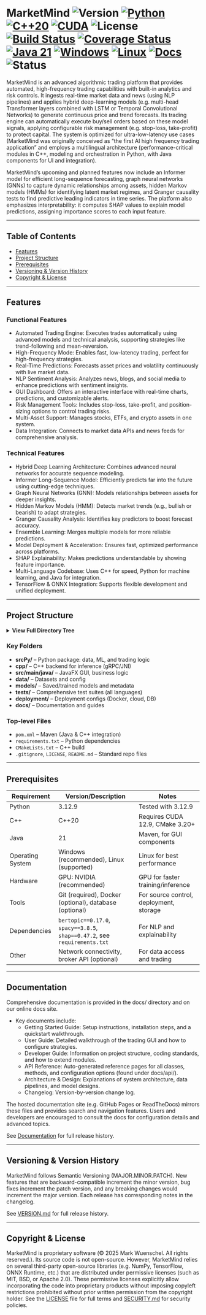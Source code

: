# MarketMind ![Version](https://img.shields.io/badge/version-1.10.0-blue) [![Python](https://img.shields.io/badge/Python-3.12.9-3776AB?style=flat-square&logo=python)](https://www.python.org/) [![C++20](https://img.shields.io/badge/C%2B%2B-20-00599C?style=flat-square&logo=cplusplus)](https://isocpp.org/) [![CUDA](https://img.shields.io/badge/CUDA-12.9-76B900?style=flat-square&logo=nvidia)](https://developer.nvidia.com/cuda-toolkit) ![License](https://img.shields.io/badge/license-Proprietary-red) [![Build Status](https://img.shields.io/github/actions/workflow/status/Nalakram/QuantAIvus/ci.yml?branch=main)](https://github.com/Nalakram/QuantAIvus/actions) [![Coverage Status](https://img.shields.io/codecov/c/github/Nalakram/QuantAIvus?label=Coverage)](https://codecov.io/gh/Nalakram/QuantAIvus) [![Java 21](https://img.shields.io/badge/Java-21-007396?style=flat-square&logo=openjdk)](https://www.oracle.com/java/technologies/downloads/#java21) [![Windows](https://img.shields.io/badge/Windows-Supported-0078D6?style=flat-square&logo=windows)](https://www.microsoft.com/windows) [![Linux](https://img.shields.io/badge/Linux-Tested-FCC624?style=flat-square&logo=linux)](https://kernel.org/) [![Docs](https://img.shields.io/badge/docs-readthedocs-blue)](https://github.com/MindForgeLabs/MarketMind/tree/main/docs) ![Status](https://img.shields.io/badge/status-active-brightgreen)

MarketMind is an advanced algorithmic trading platform that provides automated, high-frequency trading capabilities with built-in analytics and risk 
controls. It ingests real-time market data and news (using NLP pipelines) and applies hybrid deep-learning models (e.g. multi-head Transformer layers 
combined with LSTM or Temporal Convolutional Networks) to generate continuous price and trend forecasts. 
Its trading engine can automatically execute buy/sell orders based on these model signals, applying configurable risk management (e.g. stop-loss, 
take-profit) to protect capital. The system is optimized for ultra-low-latency use cases (MarketMind was originally conceived as “the first AI high 
frequency trading application” and employs a multilingual architecture (performance-critical modules in C++, modeling and orchestration in Python, with Java 
components for UI and integration). 

MarketMind’s upcoming and planned features now include an Informer model for efficient long-sequence forecasting, graph neural networks (GNNs) to capture 
dynamic relationships among assets, hidden Markov models (HMMs) for identifying latent market regimes, and Granger causality tests to find predictive 
leading indicators in time series. The platform also emphasizes interpretability: it computes SHAP values to explain model predictions, assigning importance 
scores to each input feature.

---

## Table of Contents
- [Features](#features)
- [Project Structure](#project-structure)
- [Prerequisites](#prerequisites)
- [Versioning & Version History](#versioning-&-version-history)
- [Copyright & License](#copyright-license)

---

## Features

### Functional Features

- Automated Trading Engine: Executes trades automatically using advanced models and technical analysis, supporting strategies like trend-following and 
mean-reversion.
- High-Frequency Mode: Enables fast, low-latency trading, perfect for high-frequency strategies.
- Real-Time Predictions: Forecasts asset prices and volatility continuously with live market data.
- NLP Sentiment Analysis: Analyzes news, blogs, and social media to enhance predictions with sentiment insights.
- GUI Dashboard: Offers an interactive interface with real-time charts, predictions, and customizable alerts.
- Risk Management Tools: Includes stop-loss, take-profit, and position-sizing options to control trading risks.
- Multi-Asset Support: Manages stocks, ETFs, and crypto assets in one system.
- Data Integration: Connects to market data APIs and news feeds for comprehensive analysis.

### Technical Features

- Hybrid Deep Learning Architecture: Combines advanced neural networks for accurate sequence modeling.
- Informer Long-Sequence Model: Efficiently predicts far into the future using cutting-edge techniques.
- Graph Neural Networks (GNN): Models relationships between assets for deeper insights.
- Hidden Markov Models (HMM): Detects market trends (e.g., bullish or bearish) to adapt strategies.
- Granger Causality Analysis: Identifies key predictors to boost forecast accuracy.
- Ensemble Learning: Merges multiple models for more reliable predictions.
- Model Deployment & Acceleration: Ensures fast, optimized performance across platforms.
- SHAP Explainability: Makes predictions understandable by showing feature importance.
- Multi-Language Codebase: Uses C++ for speed, Python for machine learning, and Java for integration.
- TensorFlow & ONNX Integration: Supports flexible development and unified deployment.

---

## Project Structure

<details>
<summary><strong>View Full Directory Tree</strong></summary>

```
MarketMind/
├── srcPy/           # Python: data pipeline, ML, trading logic
├── cpp/             # C++ backend: high-performance inference
├── src/
│   ├── main/
│   │   ├── java/        # JavaFX UI & business logic
│   │   └── resources/   # UI layouts (FXML), CSS, configs
│   └── test/            # Java tests & test resources
├── data/            # Datasets: raw, processed, config
├── models/          # Trained models, metadata, evaluation
├── tests/           # Python, C++, Java, and integration tests
├── deployment/      # Docker, InfluxDB, deployment configs
├── docs/            # Documentation, guides, images
├── scripts/         # Build & helper scripts
├── libs/            # Native libraries (e.g., JNI)
├── pom.xml          # Maven config
├── requirements.txt # Python dependencies
├── CMakeLists.txt   # C++ build config
├── README.md, LICENSE, .gitignore, etc.
```

</details>

### Key Folders

* **srcPy/** – Python package: data, ML, and trading logic
* **cpp/** – C++ backend for inference (gRPC/JNI)
* **src/main/java/** – JavaFX GUI, business logic
* **data/** – Datasets and config
* **models/** – Saved/trained models and metadata
* **tests/** – Comprehensive test suites (all languages)
* **deployment/** – Deployment configs (Docker, cloud, DB)
* **docs/** – Documentation and guides

### Top-level Files

* `pom.xml` – Maven (Java & C++ integration)
* `requirements.txt` – Python dependencies
* `CMakeLists.txt` – C++ build
* `.gitignore`, `LICENSE`, `README.md` – Standard repo files

---

## Prerequisites

| Requirement      | Version/Description                                                        | Notes                                   |
|------------------|----------------------------------------------------------------------------|-----------------------------------------|
| Python           | 3.12.9                                                                     | Tested with 3.12.9                      |
| C++              | C++20                                                                      | Requires CUDA 12.9, CMake 3.20+         |
| Java             | 21                                                                         | Maven, for GUI components               |
| Operating System | Windows (recommended), Linux (supported)                                   | Linux for best performance              |
| Hardware         | GPU: NVIDIA (recommended)                                                  | GPU for faster training/inference       |
| Tools            | Git (required), Docker (optional), database (optional)                     | For source control, deployment, storage |
| Dependencies     | `bertopic==0.17.0`, `spacy==3.8.5`, `shap==0.47.2`, see `requirements.txt` | For NLP and explainability              |
| Other            | Network connectivity, broker API (optional)                                | For data access and trading             |

---

## Documentation

Comprehensive documentation is provided in the docs/ directory and on our online docs site. 
- Key documents include:
  - Getting Started Guide: Setup instructions, installation steps, and a quickstart walkthrough.
  - User Guide: Detailed walkthrough of the trading GUI and how to configure strategies.
  - Developer Guide: Information on project structure, coding standards, and how to extend modules.
  - API Reference: Auto-generated reference pages for all classes, methods, and configuration options (found under docs/api/).
  - Architecture & Design: Explanations of system architecture, data pipelines, and model designs.
  - Changelog: Version-by-version change log.
   
The hosted documentation site (e.g. GitHub Pages or ReadTheDocs) mirrors these files and provides search and navigation features. Users and developers are 
encouraged to consult the docs for configuration details and advanced topics.

<p>See <a href="https://github.com/MindForgeLabs/MarketMind/tree/main/docs">Documentation</a> for full release history.</p>

---

## Versioning & Version History

MarketMind follows Semantic Versioning (MAJOR.MINOR.PATCH). New features that are backward-compatible increment the minor version, bug fixes increment the 
patch version, and any breaking changes would increment the major version. Each release has corresponding notes in the changelog.
<p>See <a href="https://github.com/Nalakram/QuantAIvus/blob/main/VERSION.md">VERSION.md</a> for full release history.</p>

---

## Copyright & License
MarketMind is proprietary software (© 2025 Mark Wuenschel. All rights reserved.). Its source code is not open-source. However, MarketMind relies on 
several third-party open-source libraries (e.g. NumPy, TensorFlow, ONNX Runtime, etc.) that are distributed under permissive licenses (such as MIT, BSD, or 
Apache 2.0). These permissive licenses explicitly allow incorporating the code into proprietary products without imposing copyleft restrictions prohibited 
without prior written permission from the copyright holder.
See the [LICENSE](LICENSE) file for full terms and [SECURITY.md](SECURITY.md) for security policies.

